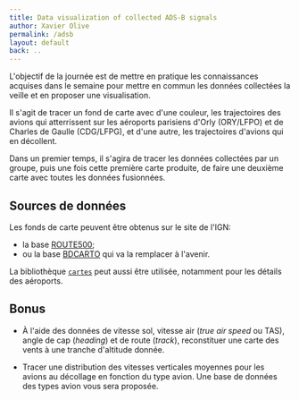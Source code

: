 ```yaml
---
title: Data visualization of collected ADS-B signals
author: Xavier Olive
permalink: /adsb
layout: default
back: ..
---
```


L'objectif de la journée est de mettre en pratique les connaissances acquises dans le semaine pour mettre en commun les données collectées la veille et en proposer une visualisation.

Il s'agit de tracer un fond de carte avec d'une couleur, les trajectoires des avions qui atterrissent sur les aéroports parisiens d'Orly (ORY/LFPO) et de Charles de Gaulle (CDG/LFPG), et d'une autre, les trajectoires d'avions qui en décollent.

Dans un premier temps, il s'agira de tracer les données collectées par un groupe, puis une fois cette première carte produite, de faire une deuxième carte avec toutes les données fusionnées.

## Sources de données

Les fonds de carte peuvent être obtenus sur le site de l'IGN:

- la base [ROUTE500](https://geoservices.ign.fr/route500);
- ou la base [BDCARTO](https://geoservices.ign.fr/bdcarto) qui va la remplacer à l'avenir.

La bibliothèque [`cartes`](https://github.com/xoolive/cartes/) peut aussi être utilisée, notamment pour les détails des aéroports.

## Bonus

- À l'aide des données de vitesse sol, vitesse air (_true air speed_ ou TAS), angle de cap (_heading_) et de route (_track_), reconstituer une carte des vents à une tranche d'altitude donnée.

- Tracer une distribution des vitesses verticales moyennes pour les avions au décollage en fonction du type avion. Une base de données des types avion vous sera proposée.
